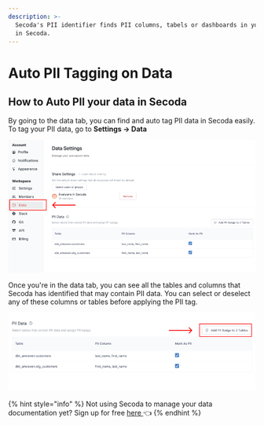```yaml
---
description: >-
  Secoda's PII identifier finds PII columns, tabels or dashboards in your data
  in Secoda.
---
```


# Auto PII Tagging on Data

## **How to Auto PII your data in Secoda** <a href="#h_3a4bfd6458" id="h_3a4bfd6458"></a>

By going to the data tab, you can find and auto tag PII data in Secoda easily. To tag your PII data, go to **Settings -> Data**

![](<../../.gitbook/assets/Group 587 (3) (2).png>)

Once you're in the data tab, you can see all the tables and columns that Secoda has identified that may contain PII data. You can select or deselect any of these columns or tables before applying the PII tag. &#x20;

![](<../../.gitbook/assets/Group 587 (2).png>)

{% hint style="info" %}
Not using Secoda to manage your data documentation yet? Sign up for free [here ](http://app.secoda.co/)👈
{% endhint %}
